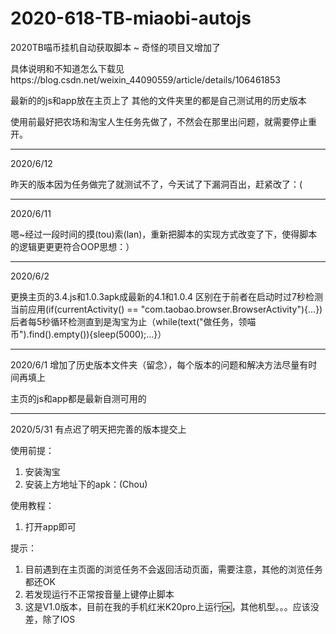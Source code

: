 # 2020-618-TB-miaobi-autojs
2020TB喵币挂机自动获取脚本 ~ 奇怪的项目又增加了

具体说明和不知道怎么下载见https://blog.csdn.net/weixin_44090559/article/details/106461853

最新的的js和app放在主页上了
其他的文件夹里的都是自己测试用的历史版本

使用前最好把农场和淘宝人生任务先做了，不然会在那里出问题，就需要停止重开。

---

2020/6/12

昨天的版本因为任务做完了就测试不了，今天试了下漏洞百出，赶紧改了：(

---

2020/6/11

嗯~经过一段时间的摸(tou)索(lan)，重新把脚本的实现方式改变了下，使得脚本的逻辑更更更符合OOP思想：）

---
2020/6/2

更换主页的3.4.js和1.0.3apk成最新的4.1和1.0.4
区别在于前者在启动时过7秒检测当前应用(if(currentActivity() == "com.taobao.browser.BrowserActivity"){...})
后者每5秒循环检测直到是淘宝为止（while(text("做任务，领喵币").find().empty()){sleep(5000);...}）

---
2020/6/1
增加了历史版本文件夹（留念），每个版本的问题和解决方法尽量有时间再填上

主页的js和app都是最新自测可用的

---
2020/5/31 有点迟了明天把完善的版本提交上

使用前提：
1. 安装淘宝
2. 安装上方地址下的apk：(Chou)

使用教程：
 1. 打开app即可

提示：
 1. 目前遇到在主页面的浏览任务不会返回活动页面，需要注意，其他的浏览任务都还OK
 2. 若发现运行不正常按音量上键停止脚本
 3. 这是V1.0版本，目前在我的手机红米K20pro上运行🆗，其他机型。。。应该没差，除了IOS
